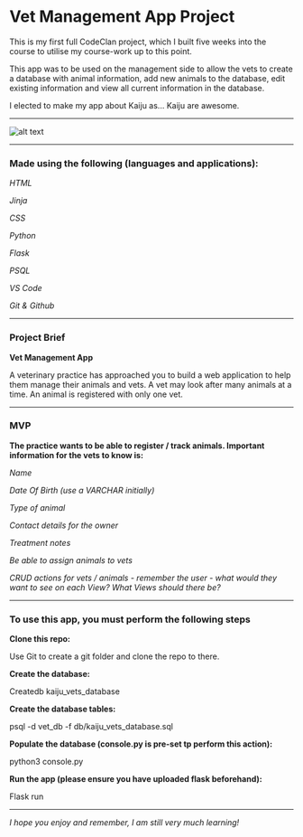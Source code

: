 # Vet Management App Project

This is my first full CodeClan project, which I built five weeks into the course to utilise my course-work up to this point.

This app was to be used on the management side to allow the vets to create a database with animal information, add new animals to the database, edit existing information and view all current information in the database. 

I elected to make my app about Kaiju as... Kaiju are awesome.

-----------------------------------------------------------------------------

![alt text](https://static.wikia.nocookie.net/godzilla/images/3/33/Godzilla_2021.jpg/revision/latest?cb=20210314011302 "Godzilla")

-----------------------------------------------------------------------------

### Made using the following (languages and applications):

  *HTML*

  *Jinja*

  *CSS*

  *Python*

  *Flask*

  *PSQL*
  
  *VS Code*

  *Git & Github*

-----------------------------------------------------------------------------

### Project Brief

**Vet Management App**
 
 A veterinary practice has approached you to build a web application to help them manage their animals and vets. A vet may look after many animals at a time. An animal is registered with only one vet.

-----------------------------------------------------------------------------

### MVP

**The practice wants to be able to register / track animals. Important information for the vets to know is:**

  *Name*

  *Date Of Birth (use a VARCHAR initially)*
  
  *Type of animal*
  
  *Contact details for the owner*
  
  *Treatment notes*
  
  *Be able to assign animals to vets*

  *CRUD actions for vets / animals - remember the user - what would they want to see on each View? What Views should there be?*
  
-----------------------------------------------------------------------------

### To use this app, you must perform the following steps

**Clone this repo:**

 Use Git to create a git folder and clone the repo to there.

**Create the database:**

 Createdb kaiju_vets_database

**Create the database tables:**

 psql -d vet_db -f db/kaiju_vets_database.sql

**Populate the database (console.py is pre-set tp perform this action):**

 python3 console.py

**Run the app (please ensure you have uploaded flask beforehand):**

 Flask run

-----------------------------------------------------------------------------

*I hope you enjoy and remember, I am still very much learning!*
